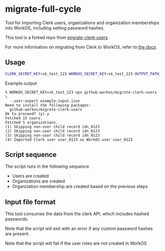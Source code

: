 # migrate-full-cycle

Tool for importing Clerk users, organizations and organization memberships into WorkOS, including setting password hashes.

This tool is a forked repo from [migrate-clerk-users](https://github.com/workos/migrate-clerk-users)

For more information on migrating from Clerk to WorkOS, refer to [the docs](https://workos.com/docs/migrate/clerk).

## Usage

```bash
CLERK_SECRET_KEY=sk_test_123 WORKOS_SECRET_KEY=sk_test_123 OUTPUT_PATH_USERS=./users_output.json OUTPUT_PATH_ORGANIZATIONS=./orgs_output.json npx migrate-full-cycle
```

Example output

```
% WORKOS_SECRET_KEY=sk_test_123 npx github:workos/migrate-clerk-users \
  --user-export example-input.json
Need to install the following packages:
  github:workos/migrate-clerk-users
Ok to proceed? (y) y
Fetched 15 users.
Fetched 5 organizations.
(1) Skipping non-user child record idn_0123
(2) Skipping non-user child record idn_0123
(3) Skipping non-user child record idn_0123
(4) Imported Clerk user user_0123 as WorkOS user user_0123
```

## Script sequence

The script runs in the following sequence

- Users are created
- Organizations are created
- Organization membership are created based on the previous steps

## Input file format

This tool consumes the data from the clerk API, which includes hashed passwords.

Note that the script will exit with an error if any custom password hashes are present.

Note that the script will fail if the user roles are not created in WorkOS
